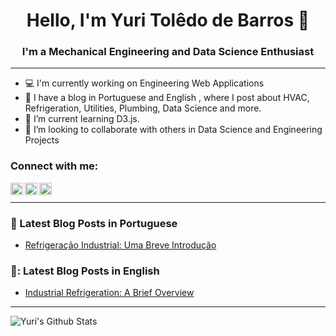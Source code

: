 <h1 align="center"> Hello, I'm Yuri Tolêdo de Barros  👋</h1>


<h3 align="center">I'm a Mechanical Engineering and Data Science Enthusiast</h3>

---

- :computer: I'm currently working on Engineering Web Applications
- :green_book: I have a blog in Portuguese and English , where I post about HVAC, Refrigeration, Utilities, Plumbing, Data Science and more.  
- 🌱 I’m current learning D3.js. 
- 👯 I’m looking to collaborate with others in Data Science and Engineering Projects

### Connect with me:
[<img align="left"  width="20px" src="https://cdn.jsdelivr.net/npm/simple-icons@3.4.0/icons/linkedin.svg" />](https://www.linkedin.com/in/yuritoledodebarros/)

[<img align="left" alt="yuritbarros | Blog" width="20px" src="https://cdn.jsdelivr.net/npm/simple-icons@3.4.0/icons/wordpress.svg" />](https://tbarros.com/)

[<img align="left" alt="yuritbarros | Instagram" width="20px" src="https://cdn.jsdelivr.net/npm/simple-icons@v3/icons/instagram.svg" />](https://www.instagram.com/yuri.tbarros/)

<br />

---

### :green_book: Latest Blog Posts in Portuguese

<!-- BLOG-POST-LIST:START -->
* [Refrigeração Industrial: Uma Breve Introdução](https://tbarros.com/refrigeracao-industrial/) 

<!-- BLOG-POST-LIST:END -->

### 📙: Latest Blog Posts in English

<!-- BLOG-POST-LIST:START -->
* [Industrial Refrigeration: A Brief Overview](https://tbarros.com/en/industrial-refrigeration/) 

<!-- BLOG-POST-LIST:END -->



---

<img align="left" alt="Yuri's Github Stats" src="https://github-readme-stats.vercel.app/api?username=YuriTBarros&show_icons=true&hide_border=true" />
